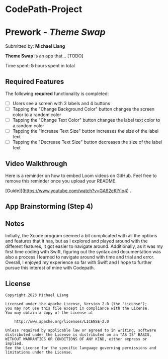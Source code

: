 # CodePath-Project
# Prework - *Theme Swap*

Submitted by: **Michael Liang**

**Theme Swap** is an app that... [TODO] 

Time spent: **5** hours spent in total

## Required Features

The following **required** functionality is completed:

- [ ] Users see a screen with 3 labels and 4 buttons
- [ ] Tapping the "Change Background Color" button changes the screen color to a random color
- [ ] Tapping the "Change Text Color" button changes the label text color to a random color
- [ ] Tapping the "Increase Text Size" button increases the size of the label text
- [ ] Tapping the "Decrease Text Size" button decreases the size of the label text
 
## Video Walkthrough

Here is a reminder on how to embed Loom videos on GitHub. Feel free to remove this reminder once you upload your README. 

[Guide]](https://www.youtube.com/watch?v=GA92eKlYio4) .

## App Brainstorming (Step 4)

## Notes

Initially, the Xcode program seemed a bit complicated with all the options and features that it has, but as I explored and played around with the different features, it got easier to navigate around. Additionally, as it was my first time coding with Swift, figuring out the syntax and documentation was also a process I learned to navigate around with time and trial and error. Overall, I enjoyed my experience so far with Swift and I hope to further pursue this interest of mine with Codepath.

## License

    Copyright 2023 Michael Liang

    Licensed under the Apache License, Version 2.0 (the "License");
    you may not use this file except in compliance with the License.
    You may obtain a copy of the License at

        http://www.apache.org/licenses/LICENSE-2.0

    Unless required by applicable law or agreed to in writing, software
    distributed under the License is distributed on an "AS IS" BASIS,
    WITHOUT WARRANTIES OR CONDITIONS OF ANY KIND, either express or implied.
    See the License for the specific language governing permissions and
    limitations under the License.
